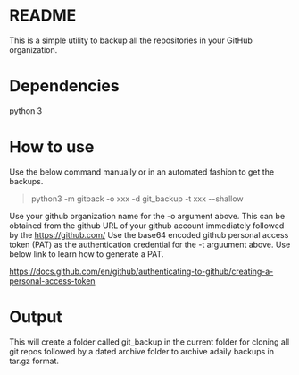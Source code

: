 README
======================================

This is a simple utility to backup all the repositories in your GitHub organization. 

Dependencies
======================================
python 3

How to use
======================================
Use the below command manually or in an automated fashion to get the backups.

> python3 -m gitback -o xxx -d git_backup -t xxx --shallow

Use your github organization name for the -o argument above. This can be obtained from the github URL of your github account immediately followed by the https://github.com/
Use the base64 encoded github personal access token (PAT) as the authentication credential for the -t arguument above. Use below link to learn how to generate a PAT.

https://docs.github.com/en/github/authenticating-to-github/creating-a-personal-access-token

Output
======================================
This will create a folder called git_backup in the current folder for cloning all git repos followed by a dated archive folder to archive adaily backups in tar.gz format.
